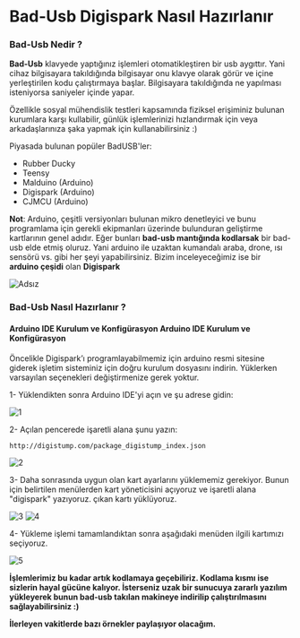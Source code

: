 # Bad-Usb Digispark Nasıl Hazırlanır

### Bad-Usb Nedir ?
**Bad-Usb** klavyede yaptığınız işlemleri otomatikleştiren bir usb aygıttır. Yani cihaz bilgisayara takıldığında bilgisayar onu klavye olarak görür ve içine yerleştirilen kodu çalıştırmaya başlar. Bilgisayara takıldığında ne yapılması isteniyorsa saniyeler içinde yapar.

Özellikle sosyal mühendislik testleri kapsamında fiziksel erişiminiz bulunan kurumlara karşı kullabilir, günlük işlemlerinizi hızlandırmak için veya arkadaşlarınıza şaka yapmak için kullanabilirsiniz :)

Piyasada bulunan popüler BadUSB'ler:
- Rubber Ducky
- Teensy
- Malduino (Arduino)
- Digispark (Arduino)
- CJMCU (Arduino)

**Not**: Arduino, çeşitli versiyonları bulunan mikro denetleyici ve bunu programlama için gerekli ekipmanları üzerinde bulunduran geliştirme kartlarının genel adıdır. Eğer bunları **bad-usb mantığında kodlarsak** bir bad-usb elde etmiş oluruz. Yani arduino ile uzaktan kumandalı araba, drone, ısı sensörü vs. gibi her şeyi yapabilirsiniz. Bizim inceleyeceğimiz ise bir **arduino çeşidi** olan **Digispark**



![Adsız](https://user-images.githubusercontent.com/65306271/168447710-b9365269-3b77-482d-8be0-4dd79aee633b.png)

### Bad-Usb Nasıl Hazırlanır ?
#### Arduino IDE Kurulum ve Konfigürasyon Arduino IDE Kurulum ve Konfigürasyon 
Öncelikle Digispark’ı programlayabilmemiz için arduino resmi sitesine giderek işletim
sisteminiz için doğru kurulum dosyasını indirin. Yüklerken varsayılan seçenekleri
değiştirmenize gerek yoktur.

1- Yüklendikten sonra Arduino IDE'yi açın ve şu adrese gidin:

![1](https://user-images.githubusercontent.com/65306271/168447732-3f631080-541f-4d34-9501-8e83036c87e3.png)

2- Açılan pencerede işaretli alana şunu yazın:

`http://digistump.com/package_digistump_index.json`

![2](https://user-images.githubusercontent.com/65306271/168447745-730505b4-428b-40f5-b6fc-2ea48522018c.png)

3- Daha sonrasında uygun olan kart ayarlarını yüklememiz gerekiyor. Bunun için belirtilen menülerden kart yöneticisini açıyoruz ve işaretli alana "digispark" yazıyoruz. çıkan kartı yüklüyoruz.

![3](https://user-images.githubusercontent.com/65306271/168447752-69f60048-73be-4645-b7db-08f405dd2ce1.png)
![4](https://user-images.githubusercontent.com/65306271/168447753-ec865e11-53ff-484d-99f3-cf33053b12ee.png)


4- Yükleme işlemi tamamlandıktan sonra aşağıdaki menüden ilgili kartımızı seçiyoruz.

![5](https://user-images.githubusercontent.com/65306271/168447788-638a0478-8aab-4f32-828b-786b427cdeff.png)

**İşlemlerimiz bu kadar artık kodlamaya geçebiliriz. Kodlama kısmı ise sizlerin hayal gücüne kalıyor. İsterseniz uzak bir sunucuya zararlı yazılım yükleyerek bunun bad-usb takılan makineye indirilip çalıştırılmasını sağlayabilirsiniz :)**

**İlerleyen vakitlerde bazı örnekler paylaşıyor olacağım.**
